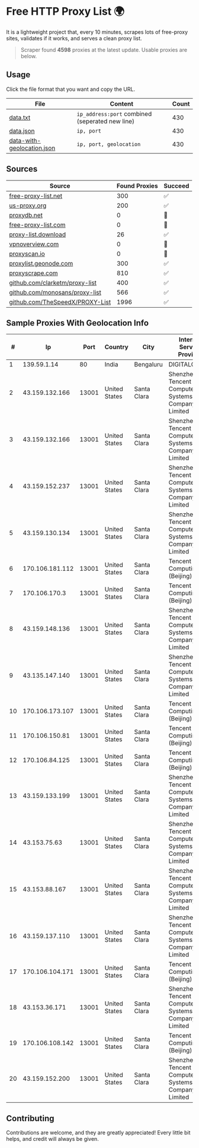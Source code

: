 
# Free HTTP Proxy List 🌍

It is a lightweight project that, every 10 minutes, scrapes lots of free-proxy sites, validates if it works, and serves a clean proxy list.


> Scraper found **4598** proxies at the latest update. Usable proxies are below.

## Usage

Click the file format that you want and copy the URL.


|File|Content|Count|
|----|-------|-----|
|[data.txt](https://raw.githubusercontent.com/themiralay/Proxy-List-World/master/data.txt)|`ip_address:port` combined (seperated new line)|430|
|[data.json](https://raw.githubusercontent.com/themiralay/Proxy-List-World/master/data.json)|`ip, port`|430|
|[data-with-geolocation.json](https://raw.githubusercontent.com/themiralay/Proxy-List-World/master/data-with-geolocation.json)|`ip, port, geolocation`|430|

## Sources

|Source|Found Proxies|Succeed|
|------|-------------|-------|
|[free-proxy-list.net](https://free-proxy-list.net)|300|✅|
|[us-proxy.org](https://www.us-proxy.org)|200|✅|
|[proxydb.net](http://proxydb.net)|0|🚫|
|[free-proxy-list.com](https://free-proxy-list.com/?page=&port=&type%5B%5D=http&type%5B%5D=https&up_time=0&search=Search)|0|🚫|
|[proxy-list.download](https://www.proxy-list.download/HTTP)|26|✅|
|[vpnoverview.com](https://vpnoverview.com/privacy/anonymous-browsing/free-proxy-servers)|0|🚫|
|[proxyscan.io](https://www.proxyscan.io)|0|🚫|
|[proxylist.geonode.com](https://proxylist.geonode.com/api/proxy-list?limit=300&page=1&sort_by=lastChecked&sort_type=desc&protocols=http,https)|300|✅|
|[proxyscrape.com](https://api.proxyscrape.com/v2/?request=displayproxies&protocol=http&timeout=10000&country=all&ssl=all&anonymity=all)|810|✅|
|[github.com/clarketm/proxy-list](https://raw.githubusercontent.com/clarketm/proxy-list/master/proxy-list-raw.txt)|400|✅|
|[github.com/monosans/proxy-list](https://raw.githubusercontent.com/monosans/proxy-list/main/proxies/http.txt)|566|✅|
|[github.com/TheSpeedX/PROXY-List](https://raw.githubusercontent.com/TheSpeedX/PROXY-List/master/http.txt)|1996|✅|


## Sample Proxies With Geolocation Info

|#|Ip|Port|Country|City|Internet Service Provider|
|-|--|----|-------|----|-------------------------|
|1|139.59.1.14|80|India|Bengaluru|DIGITALOCEAN|
|2|43.159.132.166|13001|United States|Santa Clara|Shenzhen Tencent Computer Systems Company Limited|
|3|43.159.132.166|13001|United States|Santa Clara|Shenzhen Tencent Computer Systems Company Limited|
|4|43.159.152.237|13001|United States|Santa Clara|Shenzhen Tencent Computer Systems Company Limited|
|5|43.159.130.134|13001|United States|Santa Clara|Shenzhen Tencent Computer Systems Company Limited|
|6|170.106.181.112|13001|United States|Santa Clara|Tencent Cloud Computing (Beijing) Co|
|7|170.106.170.3|13001|United States|Santa Clara|Tencent Cloud Computing (Beijing) Co|
|8|43.159.148.136|13001|United States|Santa Clara|Shenzhen Tencent Computer Systems Company Limited|
|9|43.135.147.140|13001|United States|Santa Clara|Shenzhen Tencent Computer Systems Company Limited|
|10|170.106.173.107|13001|United States|Santa Clara|Tencent Cloud Computing (Beijing) Co|
|11|170.106.150.81|13001|United States|Santa Clara|Tencent Cloud Computing (Beijing) Co|
|12|170.106.84.125|13001|United States|Santa Clara|Tencent Cloud Computing (Beijing) Co|
|13|43.159.133.199|13001|United States|Santa Clara|Shenzhen Tencent Computer Systems Company Limited|
|14|43.153.75.63|13001|United States|Santa Clara|Shenzhen Tencent Computer Systems Company Limited|
|15|43.153.88.167|13001|United States|Santa Clara|Shenzhen Tencent Computer Systems Company Limited|
|16|43.159.137.110|13001|United States|Santa Clara|Shenzhen Tencent Computer Systems Company Limited|
|17|170.106.104.171|13001|United States|Santa Clara|Tencent Cloud Computing (Beijing) Co|
|18|43.153.36.171|13001|United States|Santa Clara|Shenzhen Tencent Computer Systems Company Limited|
|19|170.106.108.142|13001|United States|Santa Clara|Tencent Cloud Computing (Beijing) Co|
|20|43.159.152.200|13001|United States|Santa Clara|Shenzhen Tencent Computer Systems Company Limited|



## Contributing

Contributions are welcome, and they are greatly appreciated! Every
little bit helps, and credit will always be given.

